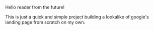 Hello reader from the future!

This is just a quick and simple project building a lookalike of google's landing page from scratch on my own.